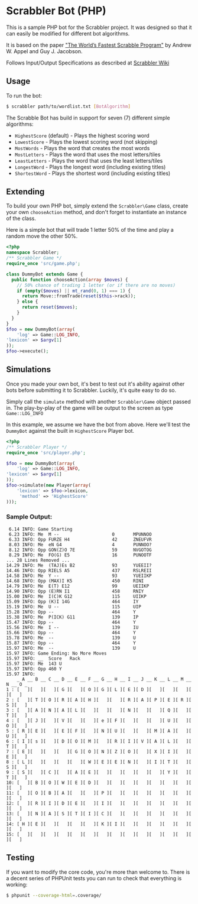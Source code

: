 Scrabbler Bot (PHP)
===================

This is a sample PHP bot for the Scrabbler project.  It was designed so that
it can easily be modified for different bot algorithms.

It is based on the paper ["The World’s Fastest Scrabble Program"](http://gtoal.com/wordgames/jacobson+appel/aj.pdf)
by Andrew W. Appel and Guy J. Jacobson.

Follows Input/Output Specifications as described at [Scrabbler Wiki](https://github.com/stjohnjohnson/Scrabbler/wiki/Bot-Specifications)


Usage
-----

To run the bot:

```bash
$ scrabbler path/to/wordlist.txt [BotAlgorithm]
```

The Scrabble Bot has build in support for seven (7) different simple algorithms:

* `HighestScore` (default) - Plays the highest scoring word
* `LowestScore` - Plays the lowest scoring word (not skipping)
* `MostWords` - Plays the word that creates the most words
* `MostLetters` - Plays the word that uses the most letters/tiles
* `LeastLetters` - Plays the word that uses the least letters/tiles
* `LongestWord` - Plays the longest word (including existing titles)
* `ShortestWord` - Plays the shortest word (including existing titles)


Extending
---------

To build your own PHP bot, simply extend the `Scrabbler\Game` class, create your
own `chooseAction` method, and don't forget to instantiate an instance of the class.

Here is a simple bot that will trade 1 letter 50% of the time and play a random
move the other 50%.

```php
<?php
namespace Scrabbler;
/** Scrabbler Game */
require_once 'src/game.php';

class DummyBot extends Game {
  public function chooseAction(array $moves) {
    // 50% chance of trading 1 letter (or if there are no moves)
    if (empty($moves) || mt_rand(0, 1) === 1) {
      return Move::fromTrade(reset($this->rack));
    } else {
      return reset($moves);
    }
  }
}
$foo = new DummyBot(array(
    'log' => Game::LOG_INFO,
'lexicon' => $argv[1]
));
$foo->execute();
```

Simulations
-----------

Once you made your own bot, it's best to test out it's ability against other
bots before submitting it to Scrabbler.  Luckily, it's quite easy to do so.

Simply call the `simulate` method with another `Scrabbler\Game` object passed
in.  The play-by-play of the game will be output to the screen as type `Game::LOG_INFO`

In this example, we assume we have the bot from above.  Here we'll test the `DummyBot`
against the built in `HighestScore` Player bot.

```php
<?php
/** Scrabbler Player */
require_once 'src/player.php';

$foo = new DummyBot(array(
    'log' => Game::LOG_INFO,
'lexicon' => $argv[1]
));
$foo->simulate(new Player(array(
    'lexicon' => $foo->lexicon,
     'method' => 'HighestScore'
)));
```

### Sample Output:
```
 6.14 INFO: Game Starting
 6.23 INFO: Me	M --                	0   	MPUNNOO
 6.33 INFO: Opp	FURZE H4            	42  	ZNEUFVR
 8.03 INFO: Me	eN G4               	4   	PUNNOO?
 8.12 INFO: Opp	GON(Z)O 7E          	59  	NVGOTOG
 8.29 INFO: Me	FO(G) E5            	16  	PUNOOTF
... 28 Lines Removed ...
14.29 INFO: Me	(TAJ)Es B2          	93  	YUEEII?
14.46 INFO: Opp	RIELS A5            	437 	RSLREII
14.58 INFO: Me	Y --                	93  	YUEIIKP
14.68 INFO: Opp	(MAX)I K5           	450 	RINI
14.79 INFO: Me	E(T) E12            	99  	UEIIKP
14.90 INFO: Opp	(E)RN I1            	458 	RNIY
15.00 INFO: Me	I(C)K G12           	115 	UIIKP
15.09 INFO: Opp	(K)I 14G            	464 	IY
15.19 INFO: Me	U --                	115 	UIP
15.28 INFO: Opp	--                  	464 	Y
15.38 INFO: Me	P(ICK) G11          	139 	IP
15.47 INFO: Opp	--                  	464 	Y
15.56 INFO: Me	I --                	139 	IU
15.66 INFO: Opp	--                  	464 	Y
15.78 INFO: Me	--                  	139 	U
15.87 INFO: Opp	--                  	464 	Y
15.97 INFO: Me	--                  	139 	U
15.97 INFO: Game Ending: No More Moves
15.97 INFO: __	Score	Rack
15.97 INFO: Me	143	U
15.97 INFO: Opp	460	Y
15.97 INFO:
    _ A __ B __ C __ D __ E __ F __ G __ H __ I __ J __ K __ L __ M __ N __ O _
1 : [   ][   ][   ][ G ][   ][ O ][ G ][ L ][ E ][ D ][   ][   ][   ][   ][   ]
2 : [   ][ T ][ O ][ R ][ A ][ H ][   ][   ][ R ][ A ][ P ][ E ][ R ][ S ][   ]
3 : [   ][ A ][ N ][ A ][ L ][   ][   ][   ][ N ][   ][   ][ Q ][   ][ T ][   ]
4 : [   ][ J ][   ][ V ][   ][   ][ e ][ F ][   ][   ][   ][ U ][   ][ O ][   ]
5 : [ R ][ E ][   ][ E ][ F ][   ][ N ][ U ][   ][   ][ M ][ A ][   ][ U ][   ]
6 : [ I ][ s ][   ][ D ][ O ][ M ][   ][ R ][ I ][ V ][ A ][ L ][   ][ T ][   ]
7 : [ E ][   ][   ][   ][ G ][ O ][ N ][ Z ][ O ][   ][ X ][ I ][   ][ E ][   ]
8 : [ L ][   ][   ][   ][   ][ W ][ E ][ E ][ N ][   ][ I ][ T ][   ][ S ][   ]
9 : [ S ][   ][ C ][   ][ A ][ E ][   ][   ][   ][   ][   ][ Y ][   ][ T ][   ]
10: [   ][ B ][ O ][ W ][ E ][ D ][   ][   ][   ][   ][   ][   ][   ][   ][   ]
11: [   ][ O ][ B ][ A ][   ][   ][ P ][   ][   ][   ][   ][   ][   ][   ][   ]
12: [   ][ R ][ I ][ D ][ E ][   ][ I ][   ][   ][   ][   ][   ][   ][   ][   ]
13: [   ][ N ][ A ][ S ][ T ][ I ][ C ][   ][   ][   ][   ][   ][   ][   ][   ]
14: [ H ][ E ][   ][   ][   ][   ][ K ][ I ][   ][   ][   ][   ][   ][   ][   ]
15: [   ][   ][   ][   ][   ][   ][   ][   ][   ][   ][   ][   ][   ][   ][   ]
```


Testing
-------

If you want to modify the core code, you're more than welcome to.  There is a
decent series of PHPUnit tests you can run to check that everything is working:

```bash
$ phpunit --coverage-html=.coverage/
```
